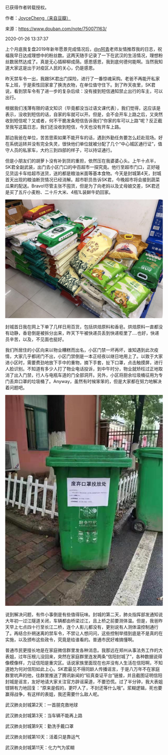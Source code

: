 已获得作者转载授权。


作者：[JoyceCheng（来自豆瓣）](https://www.douban.com/people/30298116/)


来源：https://www.douban.com/note/750071163/


2020-01-26 13:37:37


上个月底我复盘2019年新年愿景完成情况后，[@η阿青](https://www.douban.com/people/JeanCellNia/)老师友情推荐我的日志，祝福我早日达成理想中的粉丝数。这两天随手记录了一下在武汉的生活情况，理想粉丝数居然达成了。真是无心插柳柳成荫。感恩感恩，我到底何德何能啊。当然我知道大家这是出于对疫区人民的关心，仍是感恩。  

昨天禁车令一出，我跟SK君出门探险，进行了一番惊魂采购。老爸不再能开私家车上班，于是索性回家拿了换洗衣物，在单位值守住下。到了昨天夜里，SK君说，看到禁车令有了进一步的复杂后续：没有接到短信通知禁止出行的车主，可以出行。  

根据我们浅薄有限的语文知识（毕竟都没当过语文课代表），我们觉得，这应该是表示，没收到短信的话，自家的车就可以开。但是，会不会开车上路之后，又突然收到短信呢？又或者，何不干脆发条短信告诉我们“你家的车可以上路”呢？反正截至我写这篇日志，我们还没收到短信，今天也没有开车上路。  

那边我爸在单位，苦苦思索如果不能开车的话，遇到外勤任务要怎么赶赴现场。好在系统运转并没有完全失灵，很快他们单位就被分配了几个“中心城区通行证”，值守人员的私家车，大约三到四部的样子，可以持证通行。  

但是小朋友们的胡萝卜没有补到货的重担，依然压在我婆婆心头。上午十点半，SK君全副武装，出门去小区门口的中百超市一探究竟。他行至超市门口，正好碰见货运卡车给超市送货，送的都是粮油米面等基本食物。今天是封城第4天，封城首天出现的粮油断货情况已经消解。超市职员告诉SK君，今晚超市将会接到蔬菜瓜果的配送。Bravo!尽管主张不囤货，但是为了向老妈以及丈母娘交差，SK君还是买了五斤小麦粉、二十斤大米、4瓶1L装鲜牛奶回家。  

![小区门口中百超市卖大米的区域](./pic/01-26-JoyceCheng-超市又有余粮了1.jpg)

封城首日我在网上下单了几样日用百货，包括烘焙原料和香皂。烘焙原料一直都没有动静，香皂倒是被拆分出来，昨天下午被快递员丢到快递柜里了....也好，快递员辛苦，以及，不见面也挺好。  

我们所居住的小区向来以物业糟糕而出名，小区门禁一坏再坏，谁知遇到此次疫情，大家几乎都闭门不出，小区门禁倒是一本正经夜以继日地用上了。以致于大家进小区时，需要费劲地放下手中的重物，摘下手套，扯下口罩，点击触摸屏，进行人脸识别。不知道有多少人打了物业电话投诉，到中午时分，物业就矫枉过正地取消了出入门禁，行人与电瓶车道的门全部洞开。另外，小区将厨余垃圾桶征用为专门丢弃口罩的垃圾桶了。Anyway，虽然有时候笨笨的，但是大家都在努力地解决着问题吧。  

![废弃口罩快到桶里来](./pic/01-26-JoyceCheng-超市又有余粮了2.jpg)

说到解决问题，有件小事倒是有些值得玩味。封城的第二天，肺炎指挥部发通知说大年初一过江隧道关闭，车辆都由桥梁过江，且上桥之前要测体温。但是，我爸昨天早上七点四十行至长江二桥，连个人影儿都没有，更别说有人测体温控制通行了。再结合扑朔迷离的禁车令，不禁让人想问问，这些控制举措到底是不是真的在实施，以及颁布这些政令，究竟是给谁看的。普通市民好难搞懂啊。  

普通市民更擅长地是在家庭微信群里发各种消息。我那远在郑州从事法务工作的大表姐，过年压根儿没回来，突然在家庭群里连发两条“信阳封城了”，各种数据说得像模像样，力证信阳是重灾区。话说家族里面现在也并没有人生活在信阳啊，不知道她为何对信阳如此上心。SK君最见不得同龄人传播谣言，于是八万年不在家庭群里吭声的他，往群里推送了腾讯新闻的“较真查证平台”链接，并且截图证明信阳封城是谣言，友好地请大家关注官方辟谣渠道，不要恐慌。过了半分钟，我大表姐铿锵有力地回复：“原来是假的，更吓人了，不封还等什么哦”。浆糊逻辑，死也要赢得战争，有这样的表姐，我还需要什么敌人呢。  

武汉肺炎封城第2天：一首朋克救地球  

武汉肺炎封城第3天：当车辆不能再上路  

武汉肺炎封城第9天：勤洗手戴口罩  

武汉肺炎封城第10天：活着只是靠运气  

武汉肺炎封城第11天：化力气为浆糊  

